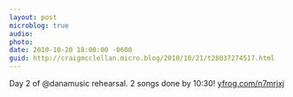 ```yaml
---
layout: post
microblog: true
audio: 
photo: 
date: 2010-10-20 18:00:00 -0600
guid: http://craigmcclellan.micro.blog/2010/10/21/t28037274517.html
---
```

Day 2 of @danamusic rehearsal. 2 songs done by 10:30! [yfrog.com/n7mrjxj](http://yfrog.com/n7mrjxj)
